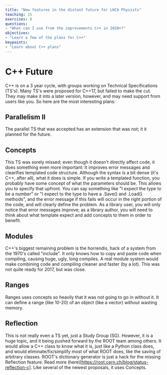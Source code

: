 ```yaml
---
title: "New features in the distant future for LHCb Physists"
teaching: 15
exercises: 0
questions:
- "What can I use from the improvements C++ in 2020+?"
objectives:
- "Learn a few of the plans for C++"
keypoints:
- "Learn about C++ plans"
---
```


# C++ Future

C++ is on a 3 year cycle, with groups working on Technical Specifications (TS's). Many TS's were proposed for C++17, but failed to make the cut. They may make it into a later version, however, and may need support from users like you. So here are the most interesting plans:

## Parallelism II

The parallel TS that was accepted has an extension that was not; it it planned for the future.

## Concepts

This TS was sorely missed; even though it doesn't directly affect code, it does something even more important: It improves error messages and clearifies templated code structure. Although the syntax is a bit dense (it's C++, after all), what it does is simple. If you write a templated function, you probably have some concept of what the parameters should be. This allows you to specify that upfront. You can say something like "I expect the type to be a number" or "I expect to the type to
have a .Save() and .Load() methods", and the error message if this fails will occur in the right portion of the code, and will clearly define the problem. As a library user, you will only notice that error messages improve; as a library author, you will need to think about what template expect and add concepts to them in order to benefit.

## Modules

C++'s biggest remaining problem is the horrendis, hack of a system from the 1970's called "include". It only knows how to copy and paste code when compiling, causing huge, ugly, long compiles. A real module system would make combining code and compiling cleaner and faster (by a lot). This was not quite ready for 2017, but was close.

## Ranges

Ranges uses concepts so heavily that it was not going to go in without it. It can define a range (like 10-20) of an object (like a vector) without wasting memory.

## Reflection

This is not really even a TS yet, just a Study Group (SG). However, it is a huge topic, and it being pushed forward by the ROOT team among others. It would allow a C++ class to know what it is, just like a Python class does, and would eliminate/fix/simplify most of what ROOT does, like the saving of arbitrary classes. ROOT's dictionary generator is just a hack for the missing Reflection feature. Read more (here)[https://root.cern.ch/blog/status-reflection-c]. Like
several of the newest proposals, it uses Concepts.
